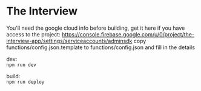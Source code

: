 # The Interview

You'll need the google cloud info before building, get it here if you have access to the project:
https://console.firebase.google.com/u/0/project/the-interview-app/settings/serviceaccounts/adminsdk
copy functions/config.json.template to functions/config.json and fill in the details


dev:  
`npm run dev`  
  
build:  
`npm run deploy`  